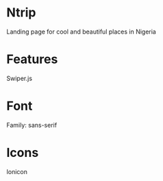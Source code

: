 # Ntrip
Landing page for cool and beautiful places in Nigeria

# Features
Swiper.js

# Font
Family: sans-serif

# Icons
Ionicon
